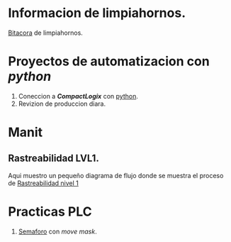# Informacion de limpiahornos.

[Bitacora](202210020940_bitacora.md) de limpiahornos.

# Proyectos de automatizacion con ***python*** 

1. Coneccion a ***CompactLogix*** con [python](202210130323_python.md).
2. Revizion de produccion diara.

# Manit

## Rastreabilidad LVL1.
Aqui muestro un pequeño diagrama de flujo donde se muestra el proceso de 
[Rastreabilidad nivel 1](202210090508_rastreabilidad-nivel-1.md)

# Practicas PLC
1. [Semaforo](202210130314_semaforo.md) con *move mask*.
